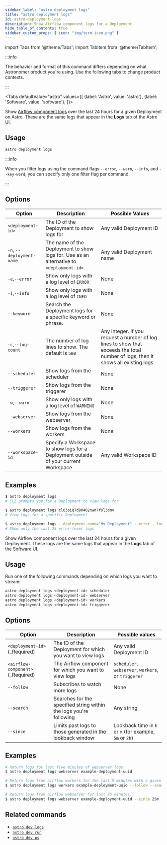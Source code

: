 ```yaml
---
sidebar_label: "astro deployment logs"
title: "astro deployment logs"
id: astro-deployment-logs
description: Show Airflow component logs for a Deployment.
hide_table_of_contents: true
sidebar_custom_props: { icon: "img/term-icon.png" }
---
```


import Tabs from '@theme/Tabs';
import TabItem from '@theme/TabItem';

:::info

The behavior and format of this command differs depending on what Astronomer product you're using. Use the following tabs to change product contexts.

:::

<Tabs
defaultValue="astro"
values={[
{label: 'Astro', value: 'astro'},
{label: 'Software', value: 'software'},
]}>
<TabItem value="astro">

Show [Airflow component logs](view-logs.md#view-airflow-component-logs-in-the-astro-ui) over the last 24 hours for a given Deployment on Astro. These are the same logs that appear in the **Logs** tab of the Astro UI.

## Usage

```sh
astro deployment logs
```

:::info

When you filter logs using the command flags `--error`, `--warn`, `--info`, and `--key-word`, you can specify only one filter flag per command.

:::

## Options

| Option                    | Description                                                                              | Possible Values                                                                                                                   |
| ------------------------- | ---------------------------------------------------------------------------------------- | --------------------------------------------------------------------------------------------------------------------------------- |
| `<deployment-id>`         | The ID of the Deployment to show logs for                                                | Any valid Deployment ID                                                                                                           |
| `-n`, `--deployment-name` | The name of the Deployment to show logs for. Use as an alternative to `<deployment-id>`. | Any valid Deployment name                                                                                                         |
| `-e`,`--error`            | Show only logs with a log level of `ERROR`                                               | None                                                                                                                              |
| `-i`,`--info`             | Show only logs with a log level of `INFO`                                                | None                                                                                                                              |
| `--keyword`               | Search the Deployment logs for a specific keyword or phrase.                             | None                                                                                                                              |
| `-c`,`--log-count`        | The number of log lines to show. The default is `500`                                    | Any integer. If you request a number of log lines to show that exceeds the total number of logs, then it shows all existing logs. |
| `--scheduler`             | Show logs from the scheduler                                                             | None                                                                                                                              |
| `--triggerer`             | Show logs from the triggerer                                                             | None                                                                                                                              |
| `-w`,`--warn`             | Show only logs with a log level of `WARNING`                                             | None                                                                                                                              |
| `--webserver`             | Show logs from the webserver                                                             | None                                                                                                                              |
| `--workers`               | Show logs from the workers                                                               | None                                                                                                                              |
| `--workspace-id`          | Specify a Workspace to show logs for a Deployment outside of your current Workspace      | Any valid Workspace ID                                                                                                            |

## Examples

```sh
$ astro deployment logs
# CLI prompts you for a Deployment to view logs for

$ astro deployment logs cl03oiq7d80402nwn7fsl3dmv
# View logs for a specific Deployment

$ astro deployment logs --deployment-name="My Deployment" --error --log-count=25
# Show only the last 25 error-level logs
```

</TabItem>

<TabItem value="software">

Show Airflow component logs over the last 24 hours for a given Deployment. These logs are the same logs that appear in the **Logs** tab of the Software UI.

## Usage

Run one of the following commands depending on which logs you want to stream:

```sh
astro deployment logs <deployment-id> scheduler
astro deployment logs <deployment-id> webserver
astro deployment logs <deployment-id> workers
astro deployment logs <deployment-id> triggerer
```

## Options

| Option                             | Description                                                        | Possible values                                         |
| ---------------------------------- | ------------------------------------------------------------------ | ------------------------------------------------------- |
| `<deployment-id>` (\_Required)     | The ID of the Deployment for which you want to view logs           | Any valid Deployment ID                                 |
| `<airflow-component>` (\_Required) | The Airflow component for which you want to view logs              | `scheduler`, `webserver`, `workers`, or `triggerer`     |
| `--follow`                         | Subscribes to watch more logs                                      | None                                                    |
| `--search`                         | Searches for the specified string within the logs you're following | Any string                                              |
| `--since`                          | Limits past logs to those generated in the lookback window         | Lookback time in `h` or `m` (for example, `5m` or `2h`) |

## Examples

```sh
# Return logs for last five minutes of webserver logs.
$ astro deployment logs webserver example-deployment-uuid

# Return logs from airflow workers for the last 5 minutes with a given search term, and subscribe to view more as they are generated.
$ astro deployment logs workers example-deployment-uuid --follow --search "some search terms"

# Return logs from airflow webserver for last 25 minutes.
$ astro deployment logs webserver example-deployment-uuid --since 25m
```

</TabItem>
</Tabs>

## Related commands

- [`astro dev logs`](cli/astro-dev-logs.md)
- [`astro dev run`](cli/astro-dev-run.md)
- [`astro dev ps`](cli/astro-dev-ps.md)
